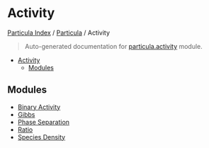 # Activity

[Particula Index](../../README.md#particula-index) / [Particula](../index.md#particula) / Activity

> Auto-generated documentation for [particula.activity](../../../particula/activity/__init__.py) module.

- [Activity](#activity)
  - [Modules](#modules)

## Modules

- [Binary Activity](./binary_activity.md)
- [Gibbs](./gibbs.md)
- [Phase Separation](./phase_separation.md)
- [Ratio](./ratio.md)
- [Species Density](./species_density.md)